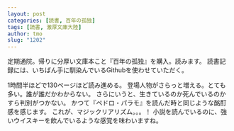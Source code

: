 ```yaml
---
layout: post
categories: [読書, 百年の孤独]
tags: [読書, 激厚文庫大陸]
author: tmo
slug: "1202"
---
```


定期通院。帰りに分厚い文庫本こと『百年の孤独』を購入。読みます。
読書記録には、いちばん手に馴染んでいるGithubを使わせていただく。

1時間半ほどで130ページほど読み進める。
登場人物がさらっと増える。とても多い。誰が誰だかわからない。
さらにいうと、生きているのか死んでいるのかすら判別がつかない。
かつて『ペドロ・パラモ』を読んだ時と同じような酩酊感を感じます。
これが、マジックリアリズム。。。！
小説を読んでいるのに、強いウイスキーを飲んでいるような感覚を味わいますね。
